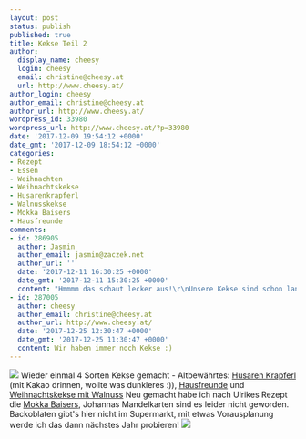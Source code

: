 ```yaml
---
layout: post
status: publish
published: true
title: Kekse Teil 2
author:
  display_name: cheesy
  login: cheesy
  email: christine@cheesy.at
  url: http://www.cheesy.at/
author_login: cheesy
author_email: christine@cheesy.at
author_url: http://www.cheesy.at/
wordpress_id: 33980
wordpress_url: http://www.cheesy.at/?p=33980
date: '2017-12-09 19:54:12 +0000'
date_gmt: '2017-12-09 18:54:12 +0000'
categories:
- Rezept
- Essen
- Weihnachten
- Weihnachtskekse
- Husarenkrapferl
- Walnusskekse
- Mokka Baisers
- Hausfreunde
comments:
- id: 286905
  author: Jasmin
  author_email: jasmin@zaczek.net
  author_url: ''
  date: '2017-12-11 16:30:25 +0000'
  date_gmt: '2017-12-11 15:30:25 +0000'
  content: "Hmmmm das schaut lecker aus!\r\nUnsere Kekse sind schon lange weg."
- id: 287005
  author: cheesy
  author_email: christine@cheesy.at
  author_url: http://www.cheesy.at/
  date: '2017-12-25 12:30:47 +0000'
  date_gmt: '2017-12-25 11:30:47 +0000'
  content: Wir haben immer noch Kekse :)
---
```

[![](http://www.cheesy.at/wp-content/uploads/DSC_0694.jpg)](http://www.cheesy.at/rezepte/baeckereien/weihnachtskekse/walnuss-kekse/)
Wieder einmal 4 Sorten Kekse gemacht - Altbewährtes: [Husaren Krapferl](http://www.cheesy.at/rezepte/baeckereien/weihnachtskekse/husarenkrapferl/) (mit Kakao drinnen, wollte was dunkleres :)), [Hausfreunde](http://www.cheesy.at/rezepte/baeckereien/weihnachtskekse/hausfreunde/) und [Weihnachtskekse mit Walnuss](http://www.cheesy.at/rezepte/baeckereien/weihnachtskekse/walnuss-kekse/)
Neu gemacht habe ich nach Ulrikes Rezept die [Mokka Baisers](http://www.cheesy.at/rezepte/baeckereien/weihnachtskekse/mokka-baisers/), Johannas Mandelkarten sind es leider nicht geworden. Backoblaten gibt's hier nicht im Supermarkt, mit etwas Vorausplanung werde ich das dann nächstes Jahr probieren!
[![](http://www.cheesy.at/wp-content/uploads/DSC_0690.jpg)](http://www.cheesy.at/rezepte/baeckereien/weihnachtskekse/mokka-baisers/)
